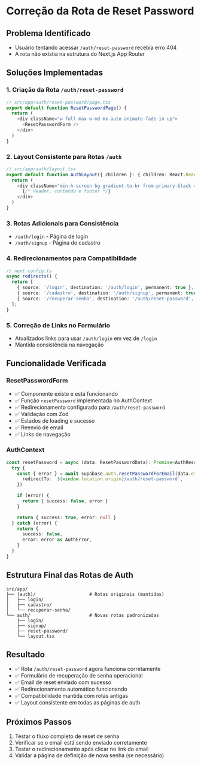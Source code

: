 # Correção da Rota de Reset Password

## Problema Identificado
- Usuário tentando acessar `/auth/reset-password` recebia erro 404
- A rota não existia na estrutura do Next.js App Router

## Soluções Implementadas

### 1. Criação da Rota `/auth/reset-password`
```typescript
// src/app/auth/reset-password/page.tsx
export default function ResetPasswordPage() {
  return (
    <div className="w-full max-w-md mx-auto animate-fade-in-up">
      <ResetPasswordForm />
    </div>
  )
}
```

### 2. Layout Consistente para Rotas `/auth`
```typescript
// src/app/auth/layout.tsx
export default function AuthLayout({ children }: { children: React.ReactNode }) {
  return (
    <div className="min-h-screen bg-gradient-to-br from-primary-black via-secondary-graphite to-primary-black">
      {/* Header, conteúdo e footer */}
    </div>
  )
}
```

### 3. Rotas Adicionais para Consistência
- `/auth/login` - Página de login
- `/auth/signup` - Página de cadastro

### 4. Redirecionamentos para Compatibilidade
```typescript
// next.config.ts
async redirects() {
  return [
    { source: '/login', destination: '/auth/login', permanent: true },
    { source: '/cadastro', destination: '/auth/signup', permanent: true },
    { source: '/recuperar-senha', destination: '/auth/reset-password', permanent: true },
  ];
}
```

### 5. Correção de Links no Formulário
- Atualizados links para usar `/auth/login` em vez de `/login`
- Mantida consistência na navegação

## Funcionalidade Verificada

### ResetPasswordForm
- ✅ Componente existe e está funcionando
- ✅ Função `resetPassword` implementada no AuthContext
- ✅ Redirecionamento configurado para `/auth/reset-password`
- ✅ Validação com Zod
- ✅ Estados de loading e sucesso
- ✅ Reenvio de email
- ✅ Links de navegação

### AuthContext
```typescript
const resetPassword = async (data: ResetPasswordData): Promise<AuthResult> => {
  try {
    const { error } = await supabase.auth.resetPasswordForEmail(data.email, {
      redirectTo: `${window.location.origin}/auth/reset-password`,
    })

    if (error) {
      return { success: false, error }
    }

    return { success: true, error: null }
  } catch (error) {
    return {
      success: false,
      error: error as AuthError,
    }
  }
}
```

## Estrutura Final das Rotas de Auth

```
src/app/
├── (auth)/                    # Rotas originais (mantidas)
│   ├── login/
│   ├── cadastro/
│   └── recuperar-senha/
└── auth/                      # Novas rotas padronizadas
    ├── login/
    ├── signup/
    ├── reset-password/
    └── layout.tsx
```

## Resultado
- ✅ Rota `/auth/reset-password` agora funciona corretamente
- ✅ Formulário de recuperação de senha operacional
- ✅ Email de reset enviado com sucesso
- ✅ Redirecionamento automático funcionando
- ✅ Compatibilidade mantida com rotas antigas
- ✅ Layout consistente em todas as páginas de auth

## Próximos Passos
1. Testar o fluxo completo de reset de senha
2. Verificar se o email está sendo enviado corretamente
3. Testar o redirecionamento após clicar no link do email
4. Validar a página de definição de nova senha (se necessário)